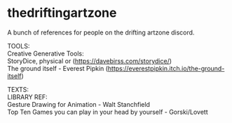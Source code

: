# thedriftingartzone
A bunch of references for people on the drifting artzone discord.
 <br />

TOOLS:  <br />
  Creative Generative Tools: <br />
    StoryDice, physical or (https://davebirss.com/storydice/) <br />
    The ground itself - Everest Pipkin (https://everestpipkin.itch.io/the-ground-itself) <br />
    

TEXTS: <br />
  LIBRARY REF: <br />
    Gesture Drawing for Animation - Walt Stanchfield <br />
    Top Ten Games you can play in your head by yourself - Gorski/Lovett <br />
